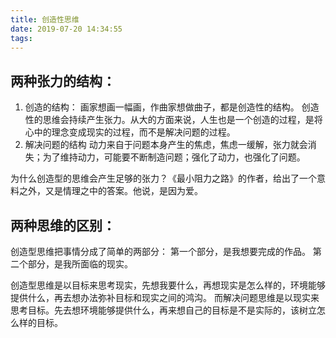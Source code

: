 ```yaml
---
title: 创造性思维
date: 2019-07-20 14:34:55
tags:
---
```


## 两种张力的结构：
1. 创造的结构：
    画家想画一幅画，作曲家想做曲子，都是创造性的结构。 创造性的思维会持续产生张力。从大的方面来说，人生也是一个创造的过程，是将心中的理念变成现实的过程，而不是解决问题的过程。
2. 解决问题的结构
    动力来自于问题本身产生的焦虑，焦虑一缓解，张力就会消失；为了维持动力，可能要不断制造问题；强化了动力，也强化了问题。
    
为什么创造型的思维会产生足够的张力？《最小阻力之路》的作者，给出了一个意料之外，又是情理之中的答案。他说，是因为爱。
    
    
## 两种思维的区别：


创造型思维把事情分成了简单的两部分：
第一个部分，是我想要完成的作品。
第二个部分，是我所面临的现实。

创造型思维是以目标来思考现实，先想我要什么，再想现实是怎么样的，环境能够提供什么，再去想办法弥补目标和现实之间的鸿沟。
而解决问题思维是以现实来思考目标。先去想环境能够提供什么，再来想自己的目标是不是实际的，该树立怎么样的目标。




